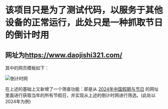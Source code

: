 <html>

<body class='typora-export os-windows' >

<div  id='write'  class = 'is-node'><h1><span>该项目只是为了测试代码，以服务于其他设备的正常运行，此处只是一种抓取节日的倒计时用</span></h1>
  <h2>网址为<a href='https://www.daojishi321.com/' target='_blank' class='url'>https://www.daojishi321.com/</a></h2>
  <p><span>其中的网页模板如下：</span></p><img src="https://github.com/Rory-luo/test_code/assets/55289804/6ef4856c-900e-4926-87b3-59340d7b819e" alt="倒计时网">
  <p><span>在上述的基础上又新增了一个筛查功能：即是从 </span><a href='https://holidays-calendar.net/2024/calendar_zh_cn/china_zh_cn.html' target='_blank' class='url'>2024年中国假期与节日</a><span> 的网址里面进行获取当年的所有节假日，并实现从上述的倒计时网进行筛选。(此处以2024年为例)</span></p>
</div>

</body>
</html>

